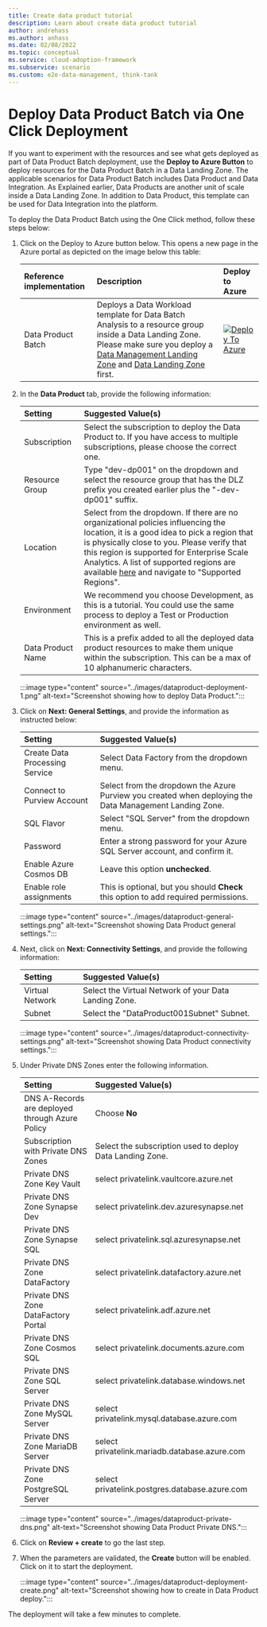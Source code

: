 ```yaml
---
title: Create data product tutorial
description: Learn about create data product tutorial
author: andrehass
ms.author: anhass
ms.date: 02/08/2022
ms.topic: conceptual
ms.service: cloud-adoption-framework
ms.subservice: scenario
ms.custom: e2e-data-management, think-tank
---
```

# Deploy Data Product Batch via One Click Deployment

 If you want to experiment with the resources and see what gets deployed as part of Data Product Batch deployment, use the **Deploy to Azure Button** to deploy resources for the Data Product Batch in a Data Landing Zone. The applicable scenarios for Data Product Batch includes Data Product and Data Integration. As Explained earlier, Data Products are another unit of scale inside a Data Landing Zone. In addition to Data Product, this template can be used for Data Integration into the platform.

To deploy the Data Product Batch using the One Click method, follow these steps below:

1. Click on the Deploy to Azure button below. This opens a new page in the Azure portal as depicted on the image below this table:

      | Reference implementation   | Description | Deploy to Azure |
      |:---------------------------|:------------|:----------------|
      | Data Product Batch     | Deploys a Data Workload template for Data Batch Analysis to a resource group inside a Data Landing Zone. Please make sure you deploy a [Data Management Landing Zone](https://github.com/Azure/data-management-zone) and [Data Landing Zone](https://github.com/Azure/data-landing-zone) first. |[![Deploy To Azure](https://aka.ms/deploytoazurebutton)](https://portal.azure.com/#blade/Microsoft_Azure_CreateUIDef/CustomDeploymentBlade/uri/https%3A%2F%2Fraw.githubusercontent.com%2FAzure%2Fdata-product-batch%2Fmain%2Finfra%2Fmain.json/uiFormDefinitionUri/https%3A%2F%2Fraw.githubusercontent.com%2FAzure%2Fdata-product-batch%2Fmain%2Fdocs%2Freference%2Fportal.dataProduct.json) |

1. In the **Data Product** tab, provide the following information:

      | Setting| Suggested Value(s)  |
      |:-------|:--------------------|
      | Subscription | Select the subscription to deploy the Data Product to. If you have access to multiple subscriptions, please choose the correct one. |
      | Resource Group | Type "dev-dp001" on the dropdown and select the resource group that has the DLZ prefix you created earlier plus the "-dev-dp001" suffix. |  
      | Location | Select from the dropdown. If there are no organizational policies influencing the location, it is a good idea to pick a region that is physically close to you. Please verify that this region is supported for Enterprise Scale Analytics. A list of supported regions are available [here](/lab1/0_data_management_landing_zone_overview/) and navigate to "Supported Regions". |
      | Environment | We recommend you choose Development, as this is a tutorial. You could use the same process to deploy a Test or Production environment as well. |
      | Data Product Name | This is a prefix added to all the deployed data product resources to make them unique within the subscription. This can be a max of 10 alphanumeric characters. |

      :::image type="content" source="../images/dataproduct-deployment-1.png" alt-text="Screenshot showing how to deploy Data Product.":::

1. Click on **Next: General Settings**, and provide the information as instructed below:

      | Setting| Suggested Value(s)  |
      |:-------|:--------------------|
      | Create Data Processing Service | Select Data Factory from the dropdown menu. |
      | Connect to Purview Account | Select from the dropdown the Azure Purview you created when deploying the Data Management Landing Zone. |
      | SQL Flavor | Select "SQL Server" from the dropdown menu. |
      | Password | Enter a strong password for your Azure SQL Server account, and confirm it. |
      | Enable Azure Cosmos DB | Leave this option **unchecked**. |
      | Enable role assignments | This is optional, but you should **Check** this option to add required permissions. |

      :::image type="content" source="../images/dataproduct-general-settings.png" alt-text="Screenshot showing Data Product general settings.":::

1. Next, click on **Next: Connectivity Settings**, and provide the following information:

      | Setting| Suggested Value(s)  |
      |:-------|:--------------------|
      | Virtual Network | Select the Virtual Network of your Data Landing Zone. |
      | Subnet | Select the "DataProduct001Subnet" Subnet. |

      :::image type="content" source="../images/dataproduct-connectivity-settings.png" alt-text="Screenshot showing Data Product connectivity settings.":::

1. Under Private DNS Zones enter the following information.

      | Setting| Suggested Value(s)  |
      |:-------|:--------------------|
      | DNS A-Records are deployed through Azure Policy | Choose **No** |
      | Subscription with Private DNS Zones | Select the subscription used to deploy Data Landing Zone. |
      | Private DNS Zone Key Vault | select privatelink.vaultcore.azure.net |
      | Private DNS Zone Synapse Dev | select privatelink.dev.azuresynapse.net |
      | Private DNS Zone Synapse SQL | select privatelink.sql.azuresynapse.net |
      | Private DNS Zone DataFactory | select privatelink.datafactory.azure.net |
      | Private DNS Zone DataFactory Portal | select privatelink.adf.azure.net |
      | Private DNS Zone Cosmos SQL  | select privatelink.documents.azure.com |
      | Private DNS Zone SQL Server | select privatelink.database.windows.net |
      | Private DNS Zone MySQL Server | select privatelink.mysql.database.azure.com |
      | Private DNS Zone MariaDB Server | select privatelink.mariadb.database.azure.com |
      | Private DNS Zone PostgreSQL Server | select privatelink.postgres.database.azure.com |

      :::image type="content" source="../images/dataproduct-private-dns.png" alt-text="Screenshot showing Data Product Private DNS.":::

1. Click on **Review + create** to go the last step.

1. When the parameters are validated, the **Create** button will be enabled. Click on it to start the deployment.

   :::image type="content" source="../images/dataproduct-deployment-create.png" alt-text="Screenshot showing how to create in Data Product deploy.":::

The deployment will take a few minutes to complete.
